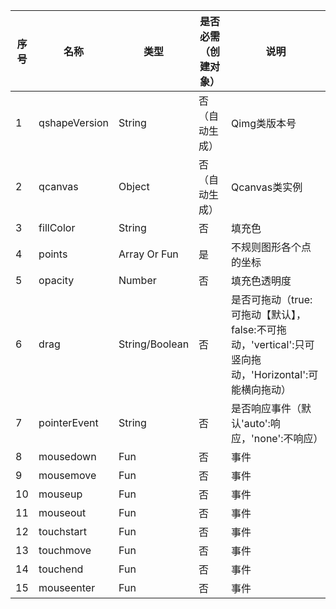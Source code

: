 序号|名称|类型| 是否必需（创建对象）|说明
---|---|---|---|---
1|qshapeVersion|String|否（自动生成）| Qimg类版本号
2|qcanvas|Object|否（自动生成）| Qcanvas类实例
3|fillColor|String|否| 填充色
4|points|Array Or Fun|是|不规则图形各个点的坐标
5|opacity|Number|否|填充色透明度
6|drag|String/Boolean|否|是否可拖动（true:可拖动【默认】，false:不可拖动，'vertical':只可竖向拖动，'Horizontal':可能横向拖动）
7|pointerEvent|String|否|是否响应事件（默认'auto':响应，'none':不响应）
8|mousedown|Fun|否|事件
9|mousemove|Fun|否|事件
10|mouseup|Fun|否|事件
11|mouseout|Fun|否|事件
12|touchstart|Fun|否|事件
13|touchmove|Fun|否|事件
14|touchend|Fun|否|事件
15 | mouseenter | Fun | 否 | 事件 |











